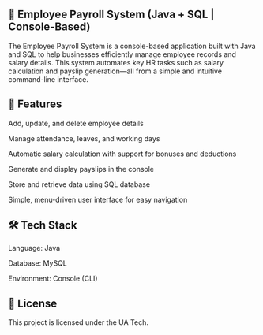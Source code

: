 <h2>🧾 Employee Payroll System (Java + SQL | Console-Based)</h2>

The Employee Payroll System is a console-based application built with Java and SQL to help businesses efficiently manage employee records and salary details. This system automates key HR tasks such as salary calculation and payslip generation—all from a simple and intuitive command-line interface.

<h2>🚀 Features</h2>

Add, update, and delete employee details

Manage attendance, leaves, and working days

Automatic salary calculation with support for bonuses and deductions

Generate and display payslips in the console

Store and retrieve data using SQL database

Simple, menu-driven user interface for easy navigation

<h2>🛠️ Tech Stack</h2>

Language: Java

Database: MySQL 

Environment: Console (CLI)

<h2>📄 License</h2>

This project is licensed under the UA Tech.

